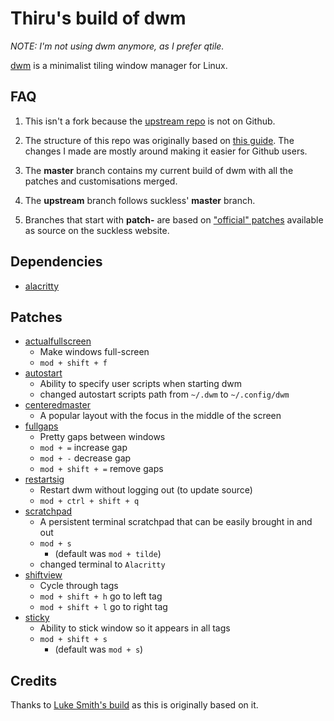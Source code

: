 # Thiru's build of dwm

*NOTE: I'm not using dwm anymore, as I prefer qtile.*

[dwm](https://dwm.suckless.org/) is a minimalist tiling window manager for Linux.

## FAQ

1. This isn't a fork because the [upstream repo](https://git.suckless.org/dwm) is not on Github.

1. The structure of this repo was originally based on [this guide](https://dwm.suckless.org/customisation/patches_in_git/). The changes I made are mostly around making it easier for Github users.

1. The **master** branch contains my current build of dwm with all the patches and customisations merged.

1. The **upstream** branch follows suckless' **master** branch.

1. Branches that start with **patch-** are based on ["official" patches](https://dwm.suckless.org/patches/) available as source on the suckless website.

## Dependencies

* [alacritty](https://github.com/alacritty/alacritty)

## Patches

* [actualfullscreen](https://dwm.suckless.org/patches/actualfullscreen/)
  * Make windows full-screen
  * `mod + shift + f`
* [autostart](https://dwm.suckless.org/patches/autostart/)
  * Ability to specify user scripts when starting dwm
  * changed autostart scripts path from `~/.dwm` to `~/.config/dwm`
* [centeredmaster](https://dwm.suckless.org/patches/centeredmaster/)
  * A popular layout with the focus in the middle of the screen
* [fullgaps](https://dwm.suckless.org/patches/fullgaps/)
  * Pretty gaps between windows
  * `mod + =` increase gap
  * `mod + -` decrease gap
  * `mod + shift + =` remove gaps
* [restartsig](https://dwm.suckless.org/patches/restartsig/)
  * Restart dwm without logging out (to update source)
  * `mod + ctrl + shift + q`
* [scratchpad](https://dwm.suckless.org/patches/scratchpad/)
  * A persistent terminal scratchpad that can be easily brought in and out
  * `mod + s`
    * (default was `mod + tilde`)
  * changed terminal to `Alacritty`
* [shiftview](https://dwm.suckless.org/patches/nextprev/)
  * Cycle through tags
  * `mod + shift + h` go to left tag
  * `mod + shift + l` go to right tag
* [sticky](https://dwm.suckless.org/patches/sticky/)
  * Ability to stick window so it appears in all tags
  * `mod + shift + s`
    * (default was `mod + s`)

## Credits

Thanks to [Luke Smith's build](https://github.com/lukesmithxyz/dwm) as this is originally based on it.
